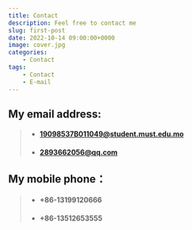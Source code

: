 ```yaml
---
title: Contact
description: Feel free to contact me
slug: first-post
date: 2022-10-14 09:00:00+0000
image: cover.jpg
categories:
    - Contact
tags:
    - Contact
    - E-mail
---
```


## My email address:

> - #### <19098537B011049@student.must.edu.mo>
>
> - #### <2893662056@qq.com>
>

## My mobile phone：

> - #### +86-13199120666 
>
> - #### +86-13512653555
>

